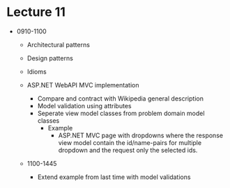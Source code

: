 # Lecture 11

- 0910-1100
  - Architectural patterns
  - Design patterns
  - Idioms

  - ASP.NET WebAPI MVC implementation
    - Compare and contract with Wikipedia general description
	- Model validation using attributes
	- Seperate view model classes from problem domain model classes
	  - Example
	    - ASP.NET MVC page with dropdowns where the response view 
		  model contain the id/name-pairs for multiple dropdown 
		  and the request only the selected ids.

  - 1100-1445
    - Extend example from last time with model validations 


